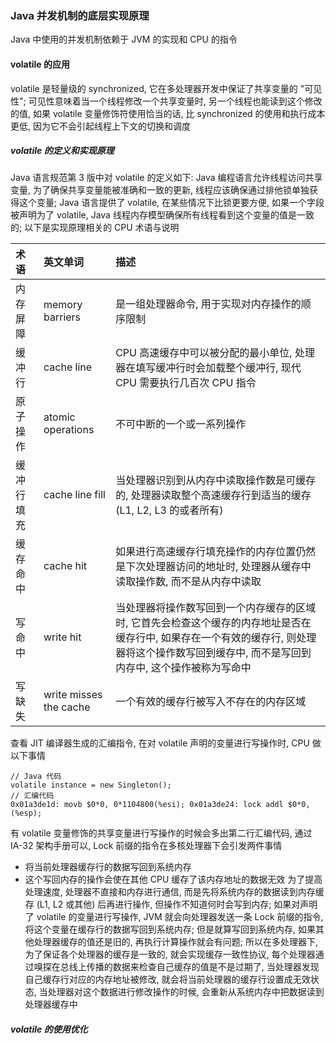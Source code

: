 ### Java 并发机制的底层实现原理
Java 中使用的并发机制依赖于 JVM 的实现和 CPU 的指令

#### volatile 的应用
volatile 是轻量级的 synchronized, 它在多处理器开发中保证了共享变量的 "可见性"; 可见性意味着当一个线程修改一个共享变量时, 另一个线程也能读到这个修改的值, 如果 volatile 变量修饰符使用恰当的话, 比 synchronized 的使用和执行成本更低, 因为它不会引起线程上下文的切换和调度

##### volatile 的定义和实现原理
Java 语言规范第 3 版中对 volatile 的定义如下: Java 编程语言允许线程访问共享变量, 为了确保共享变量能被准确和一致的更新, 线程应该确保通过排他锁单独获得这个变量; Java 语言提供了 volatile, 在某些情况下比锁更要方便, 如果一个字段被声明为了 volatile, Java 线程内存模型确保所有线程看到这个变量的值是一致的; 以下是实现原理相关的 CPU 术语与说明

| 术语 | 英文单词 | 描述 |
| :------------- | :------------- | :------------- |
| 内存屏障 | memory barriers | 是一组处理器命令, 用于实现对内存操作的顺序限制 |
| 缓冲行 | cache line | CPU 高速缓存中可以被分配的最小单位, 处理器在填写缓冲行时会加载整个缓冲行, 现代 CPU 需要执行几百次 CPU 指令 |
| 原子操作 | atomic operations | 不可中断的一个或一系列操作 |
| 缓冲行填充 | cache line fill | 当处理器识别到从内存中读取操作数是可缓存的, 处理器读取整个高速缓存行到适当的缓存 (L1, L2, L3 的或者所有) |
| 缓存命中 | cache hit | 如果进行高速缓存行填充操作的内存位置仍然是下次处理器访问的地址时, 处理器从缓存中读取操作数, 而不是从内存中读取 |
| 写命中 | write hit | 当处理器将操作数写回到一个内存缓存的区域时, 它首先会检查这个缓存的内存地址是否在缓存行中, 如果存在一个有效的缓存行, 则处理器将这个操作数写回到缓存中, 而不是写回到内存中, 这个操作被称为写命中 |
| 写缺失 | write misses the cache | 一个有效的缓存行被写入不存在的内存区域 |

查看 JIT 编译器生成的汇编指令, 在对 volatile 声明的变量进行写操作时, CPU 做以下事情
```
// Java 代码
volatile instance = new Singleton();
// 汇编代码
0x01a3de1d: movb $0*0, 0*1104800(%esi); 0x01a3de24: lock addl $0*0, (%esp);
```
有 volatile 变量修饰的共享变量进行写操作的时候会多出第二行汇编代码, 通过 IA-32 架构手册可以, Lock 前缀的指令在多核处理器下会引发两件事情
- 将当前处理器缓存行的数据写回到系统内存
- 这个写回内存的操作会使在其他 CPU 缓存了该内存地址的数据无效
为了提高处理速度, 处理器不直接和内存进行通信, 而是先将系统内存的数据读到内存缓存 (L1, L2 或其他) 后再进行操作, 但操作不知道何时会写到内存; 如果对声明了 volatile 的变量进行写操作, JVM 就会向处理器发送一条 Lock 前缀的指令, 将这个变量在缓存行的数据写回到系统内存; 但是就算写回到系统内存, 如果其他处理器缓存的值还是旧的, 再执行计算操作就会有问题; 所以在多处理器下, 为了保证各个处理器的缓存是一致的, 就会实现缓存一致性协议, 每个处理器通过嗅探在总线上传播的数据来检查自己缓存的值是不是过期了, 当处理器发现自己缓存行对应的内存地址被修改, 就会将当前处理器的缓存行设置成无效状态, 当处理器对这个数据进行修改操作的时候, 会重新从系统内存中把数据读到处理器缓存中

##### volatile 的使用优化
